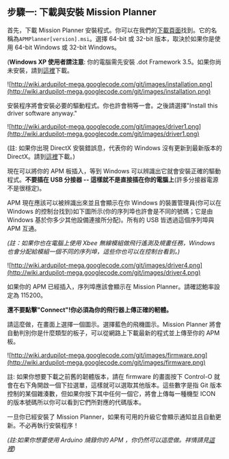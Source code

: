 ## 步驟一: 下載與安裝 Mission Planner ##

首先，下載 Mission Planner 安裝程式。你可以在我們的[下載頁面](http://code.google.com/p/ardupilot-mega/downloads/list)找到。它的名稱為`APMPlanner[version].msi`。選擇 64-bit 或 32-bit 版本，取決於如果你是使用 64-bit Windows 或 32-bit Windows。

(**Windows XP 使用者請注意**: 你的電腦需先安裝 .dot Framework 3.5。如果你尚未安裝，請到[這裡](http://www.microsoft.com/en-us/download/details.aspx?id=22)下載。

![http://wiki.ardupilot-mega.googlecode.com/git/images/installation.png](http://wiki.ardupilot-mega.googlecode.com/git/images/installation.png)

安裝程序將會安裝必要的驅動程式。你也許會稍等一會。之後請選擇"Install this driver software anyway."


![http://wiki.ardupilot-mega.googlecode.com/git/images/driver1.png](http://wiki.ardupilot-mega.googlecode.com/git/images/driver1.png)

(註: 如果你出現 DirectX 安裝錯誤息，代表你的 Windows 沒有更新到最新版本的 DirectX。請到[這裡](http://www.microsoft.com/en-us/download/details.aspx?id=35)下載。)

現在可以將你的 APM 板插入，等到 Windows 可以辨識出它就會安裝正確的驅動程式。**不要插在 USB 分接器 -- 這樣就不是直接插在你的電腦上**(許多分接器電源不是很穩定)。

APM 現在應該可以被辨識出來並且會顯示在你 Windows 的裝置管理員(你可以在 Windows 的控制台找到)如下圖所示(你的序列埠也許會是不同的號碼；它是由 Windows 基於你多少其他設備連接所分配)。所有的 USB 皆透過這個序列埠與 APM 互通。

_(註：如果你也在電腦上使用 Xbee 無線模組做飛行遙測及規畫任務，Windows 也會分配給模組一個不同的序列埠，這些你也可以在控制台看到。)_

![http://wiki.ardupilot-mega.googlecode.com/git/images/driver4.png](http://wiki.ardupilot-mega.googlecode.com/git/images/driver4.png)

如果你的 APM 已經插入，序列埠應該會顯示在 Mission Planner。請確認鮑率設定為 115200。

**還不要點擊"Connect"!你必須為你的飛行器上傳正確的軔體。**

請這麼做，在畫面上選擇一個圖示。選擇藍色的飛機圖示。Mission Planner 將會自動判別你是什麼類型的板子，可以從網路上下載最新的程式並上傳至你的 APM 板。

![http://wiki.ardupilot-mega.googlecode.com/git/images/firmware.png](http://wiki.ardupilot-mega.googlecode.com/git/images/firmware.png)

註: 如果你想要下載之前舊的韌體版本，請在 firmware 的畫面按下 Control-O 就會在右下角開啟一個下拉選單，這樣就可以選取其他版本。這些數字是指 Git 版本控制的某個雜湊數，但如果你按下其中任何一個它，將會上傳每一種機型 ICON 的版本號碼所以你可以看到它們所對應的代碼版本。

一旦你已經安裝了 Mission Planner，如果有可用的升級它會顯示通知並且自動更新。不必再執行安裝程序！

_(註:如果你想要使用 Arduino 燒錄你的 APM ，你仍然可以這麼做。祥情請見[這裡](http://code.google.com/p/ardupilot-mega/wiki/Code))_